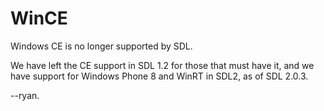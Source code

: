 WinCE
=====

Windows CE is no longer supported by SDL.

We have left the CE support in SDL 1.2 for those that must have it, and we have support for Windows Phone 8 and WinRT in SDL2, as of SDL 2.0.3.

--ryan.

